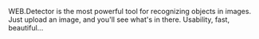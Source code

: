 WEB.Detector is the most powerful tool for recognizing objects in images.
Just upload an image, and you'll see what's in there. Usability, fast, beautiful...
